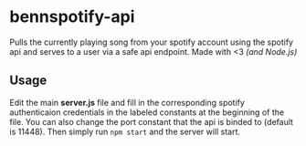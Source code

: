 # bennspotify-api
Pulls the currently playing song from your spotify account using the spotify api and serves to a user via a safe api endpoint.
Made with <3 *(and Node.js)*

## Usage
Edit the main **server.js** file and fill in the corresponding spotify authenticaion credentials in the labeled constants at the beginning of the file. You can also change the port constant that the api is binded to (default is 11448). Then simply run `npm start` and the server will start.
